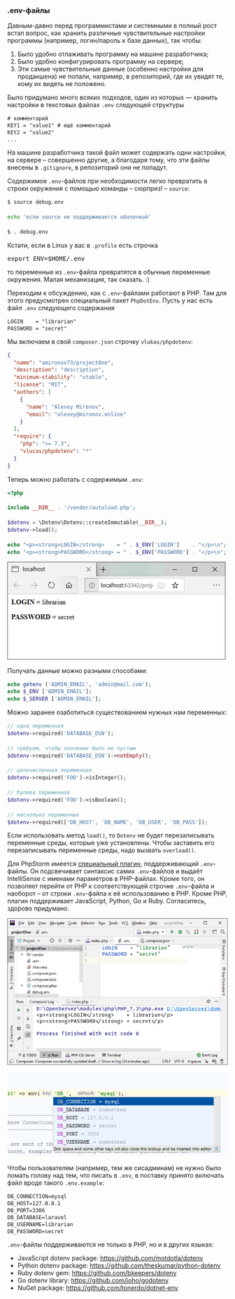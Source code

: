 ### .env-файлы

Давным-давно перед программистами и системными в полный рост встал вопрос, как хранить различные чувствительные настройки программы (например, логин/пароль к базе данных), так чтобы:

1. Было удобно отлаживать программу на машине разработчика;
2. Было удобно конфигурировать программу на сервере;
3. Эти самые чувствительные данные (особенно настройки для продакшена) не попали, например, в репозиторий, где их увидят те, кому их видеть не положено.

Было придумано много всяких подходов, один из которых — хранить настройки в текстовых файлах `.env` следующей структуры

```dotenv
# комментарий
KEY1 = "value1" # ещё комментарий
KEY2 = "value2"
...
```

На машине разработчика такой файл может содержать одни настройки, на сервере – совершенно другие, а благодаря тому, что эти файлы внесены в `.gitignore`, в репозиторий они не попадут.

Содержимое `.env`-файлов при необходимости легко превратить в строки окружения с помощью команды – сюрприз! – `source`:

```bash
$ source debug.env

echo 'если source не поддерживается оболочкой'

$ . debug.env
```

Кстати, если в Linux у вас в <code>.profile</code> есть строчка

<pre class="brush: plain">
export ENV=$HOME/.env
</pre>

то переменные из <code>.env</code>-файла превратятся в обычные переменные окружения. Малая механизация, так сказать. :)

Переходим к обсуждению, как с `.env`-файлами работают в PHP. Там для этого предусмотрен специальный пакет `PhpDotEnv`. Пусть у нас есть файл `.env` следующего содержания

```dotenv
LOGIN    = "librarian"
PASSWORD = "secret"
```

Мы включаем в свой `composer.json` строчку `vlukas/phpdotenv`:

```json
{
  "name": "amironov73/projectOne",
  "description": "description",
  "minimum-stability": "stable",
  "license": "MIT",
  "authors": [
    {
      "name": "Alexey Mironov",
      "email": "alexey@mironov.online"
    }
  ],
  "require": {
    "php": ">= 7.3",
    "vlucas/phpdotenv": "*"
  }
}
```

Теперь можно работать с содержимым `.env`:

```php
<?php

include __DIR__ . '/vendor/autoload.php';

$dotenv = \Dotenv\Dotenv::createImmutable(__DIR__);
$dotenv->load();

echo "<p><strong>LOGIN</strong>    = " . $_ENV['LOGIN']    . "</p>\n";
echo "<p><strong>PASSWORD</strong> = " . $_ENV['PASSWORD'] . "</p>\n";
```

![env-files](img/env-files.png)

Получать данные можно разными способами:

```php
echo getenv ('ADMIN_EMAIL', 'admin@mail.com');
echo $_ENV ['ADMIN_EMAIL'];
echo $_SERVER ['ADMIN_EMAIL'];
```

Можно заранее озаботиться существованием нужных нам переменных:

```php
// одна переменная
$dotenv->required('DATABASE_DSN');

// требуем, чтобы значение было не пустым
$dotenv->required('DATABASE_DSN')->notEmpty();

// целочисленная переменная
$dotenv->required('FOO')->isInteger();

// булева переменная
$dotenv->required('FOO')->isBoolean();

// несколько переменных
$dotenv->required(['DB_HOST', 'DB_NAME', 'DB_USER', 'DB_PASS']);
```

Если использовать метод `load()`, то `Dotenv` не будет перезаписывать переменные среды, которые уже установлены. Чтобы заставить его перезаписывать переменные среды, надо вызвать `overload()`.

Для PhpStorm имеется [специальный плагин](https://github.com/vlucas/phpdotenv), поддерживающий `.env`-файлы. Он подсвечивает синтаксис самих `.env`-файлов и выдаёт IntelliSense с именами параметров в PHP-файлах. Кроме того, он позволяет перейти от PHP к соответствующей строчке `.env`-файла и наоборот – от строки `.env`-файла к её использованию в PHP. Кроме PHP, плагин поддерживает JavaScript, Python, Go и Ruby. Согласитесь, здо́рово придумано.

![env-phpstorm](img/env-phpstorm.png)

![env-support](img/env-support.png)

Чтобы пользователям (например, тем же сисадминам) не нужно было ломать голову над тем, что писать в `.env`, в поставку принято включать файл вроде такого `.env.example`:

```dotenv
DB_CONNECTION=mysql
DB_HOST=127.0.0.1
DB_PORT=3306
DB_DATABASE=laravel
DB_USERNAME=librarian
DB_PASSWORD=secret
```

`.env`-файлы поддерживаются не только в PHP, но и в других языках:

* JavaScript dotenv package: https://github.com/motdotla/dotenv
* Python dotenv package: https://github.com/theskumar/python-dotenv
* Ruby dotenv gem: https://github.com/bkeepers/dotenv
* Go dotenv library: https://github.com/joho/godotenv
* NuGet package: https://github.com/tonerdo/dotnet-env